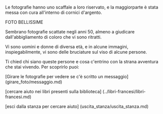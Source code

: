Le fotografie hanno uno scaffale a loro riservato, e la maggiorparte è stata messa con cura all'interno di cornici
d'argento.

FOTO BELLISSIME

Sembrano fotografie scattate negli anni 50, almeno a giudicare dall'abbigliamento di coloro che vi sono ritratti.

Vi sono uomini e donne di diversa età, e in alcune immagini, inspiegabilmente, vi sono delle bruciature sul viso 
di alcune persone.

Ti chied chi siano queste persone e cosa c'entrino con la strana avventura che stai vivendo. Per scoprirlo puoi:

[Girare le fotografie per vedere se c'è scritto un messaggio] (girare_foto/messaggio.md)

[cercare aiuto nei libri presenti sulla biblioteca] (../libri-francesi/libri-francesi.md)

[esci dalla stanza per cercare aiuto] (uscita_stanza/uscita_stanza.md)


